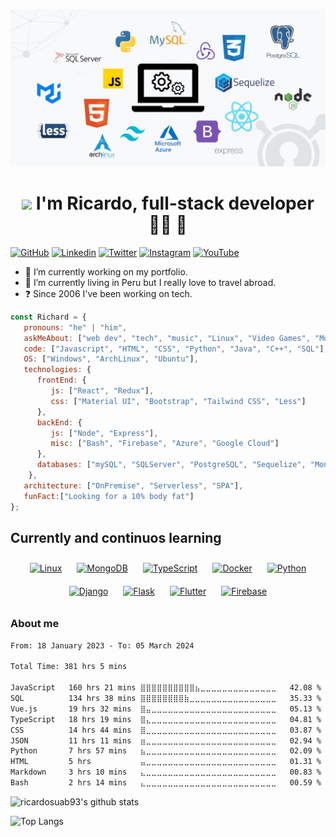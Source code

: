 ![head.jpeg](banner.jpg)

<!-- # Ricardo Suarez  <img src="https://media.tenor.com/flflC6GFzO8AAAAM/sultan-alrefaei-programmer.gif" width="50">  -->
# <div align="center"><img src="https://media.tenor.com/flflC6GFzO8AAAAM/sultan-alrefaei-programmer.gif" width="50"> I'm Ricardo, full-stack developer 👨‍💻 🚀</div>  

[![GitHub](https://img.shields.io/github/followers/ricardosuab93?color=green&logo=Github&logoColor=green&style=flat-square&link=https://github.com/ricardosuab93)](https://github.com/ricardosuab93)
[![Linkedin](https://img.shields.io/badge/-LinkedIn-222222?style=flat-square&logo=Linkedin&logoColor=blue&link=https://www.linkedin.com/in/ricardosuab93/)](https://www.linkedin.com/in/ricardosuab93/)
[![Twitter](https://img.shields.io/badge/twitter-%2300acee.svg?&style=flat-square&logo=twitter&logoColor=white)](https://twitter.com/richiesuarez)
[![Instagram](https://img.shields.io/badge/instagram-%23000000.svg?&style=flat-square&logo=instagram&logoColor=red&color=orange)](https://www.instagram.com/ricardosuab93/)
[![YouTube](https://img.shields.io/badge/youtube-%23EE4831.svg?&style=flat-square&logo=youtube&logoColor=white)](https://www.youtube.com/channel/UCZl42HGcJUVtQq_slMvGonw)


<!-- ## Full Stack Developer -->

  

- 🔭 I’m currently working on my portfolio.
- 🌱 I’m currently living in Peru but I really love to travel abroad.
- ❓ Since 2006 I've been working on tech.

```javascript
const Richard = {
   pronouns: "he" | "him",
   askMeAbout: ["web dev", "tech", "music", "Linux", "Video Games", "Movies"],
   code: ["Javascript", "HTML", "CSS", "Python", "Java", "C++", "SQL"],
   OS: ["Windows", "ArchLinux", "Ubuntu"],
   technologies: {
      frontEnd: {
         js: ["React", "Redux"],
         css: ["Material UI", "Bootstrap", "Tailwind CSS", "Less"]
      },
      backEnd: {
         js: ["Node", "Express"],
         misc: ["Bash", "Firebase", "Azure", "Google Cloud"]
      },
      databases: ["mySQL", "SQLServer", "PostgreSQL", "Sequelize", "MongoDB"],
    },
   architecture: ["OnPremise", "Serverless", "SPA"],
   funFact:["Looking for a 10% body fat"]
};
```
## Currently and continuos learning
<p align="center" >
<a href="https://www.linux.org/" target="_blank"><img style="margin: 10px" src="https://profilinator.rishav.dev/skills-assets/linux-original.svg" alt="Linux" height="50" /></a>  
<a href="https://www.mongodb.com/" target="_blank"><img style="margin: 10px" src="https://profilinator.rishav.dev/skills-assets/mongodb-original-wordmark.svg" alt="MongoDB" height="50" /></a>
<a href="https://www.typescriptlang.org/" target="_blank"><img style="margin: 10px" src="https://profilinator.rishav.dev/skills-assets/typescript-original.svg" alt="TypeScript" height="50" /></a>  
<a href="https://www.docker.com/" target="_blank"><img style="margin: 10px" src="https://profilinator.rishav.dev/skills-assets/docker-original-wordmark.svg" alt="Docker" height="50" /></a>
<a href="https://www.python.org/" target="_blank"><img style="margin: 10px" src="https://profilinator.rishav.dev/skills-assets/python-original.svg" alt="Python" height="50" /></a>  
<a href="https://www.djangoproject.com/" target="_blank"><img style="margin: 10px" src="https://profilinator.rishav.dev/skills-assets/django-original.svg" alt="Django" height="50" /></a>  
<a href="https://flask.palletsprojects.com/" target="_blank"><img style="margin: 10px" src="https://profilinator.rishav.dev/skills-assets/flask.png" alt="Flask" height="50" /></a>  
<a href="https://flutter.dev/" target="_blank"><img style="margin: 10px" src="https://profilinator.rishav.dev/skills-assets/flutterio-icon.svg" alt="Flutter" height="50" /></a>  
<a href="https://firebase.google.com/" target="_blank"><img style="margin: 10px" src="https://profilinator.rishav.dev/skills-assets/firebase.png" alt="Firebase" height="50" /></a>  
</p>


### About me

<!--START_SECTION:waka-->

```txt
From: 18 January 2023 - To: 05 March 2024

Total Time: 381 hrs 5 mins

JavaScript   160 hrs 21 mins ⣿⣿⣿⣿⣿⣿⣿⣿⣿⣿⣦⣀⣀⣀⣀⣀⣀⣀⣀⣀⣀⣀⣀⣀⣀   42.08 %
SQL          134 hrs 38 mins ⣿⣿⣿⣿⣿⣿⣿⣿⣷⣀⣀⣀⣀⣀⣀⣀⣀⣀⣀⣀⣀⣀⣀⣀⣀   35.33 %
Vue.js       19 hrs 32 mins  ⣿⣤⣀⣀⣀⣀⣀⣀⣀⣀⣀⣀⣀⣀⣀⣀⣀⣀⣀⣀⣀⣀⣀⣀⣀   05.13 %
TypeScript   18 hrs 19 mins  ⣿⣄⣀⣀⣀⣀⣀⣀⣀⣀⣀⣀⣀⣀⣀⣀⣀⣀⣀⣀⣀⣀⣀⣀⣀   04.81 %
CSS          14 hrs 44 mins  ⣿⣀⣀⣀⣀⣀⣀⣀⣀⣀⣀⣀⣀⣀⣀⣀⣀⣀⣀⣀⣀⣀⣀⣀⣀   03.87 %
JSON         11 hrs 11 mins  ⣶⣀⣀⣀⣀⣀⣀⣀⣀⣀⣀⣀⣀⣀⣀⣀⣀⣀⣀⣀⣀⣀⣀⣀⣀   02.94 %
Python       7 hrs 57 mins   ⣦⣀⣀⣀⣀⣀⣀⣀⣀⣀⣀⣀⣀⣀⣀⣀⣀⣀⣀⣀⣀⣀⣀⣀⣀   02.09 %
HTML         5 hrs           ⣤⣀⣀⣀⣀⣀⣀⣀⣀⣀⣀⣀⣀⣀⣀⣀⣀⣀⣀⣀⣀⣀⣀⣀⣀   01.31 %
Markdown     3 hrs 10 mins   ⣄⣀⣀⣀⣀⣀⣀⣀⣀⣀⣀⣀⣀⣀⣀⣀⣀⣀⣀⣀⣀⣀⣀⣀⣀   00.83 %
Bash         2 hrs 14 mins   ⣄⣀⣀⣀⣀⣀⣀⣀⣀⣀⣀⣀⣀⣀⣀⣀⣀⣀⣀⣀⣀⣀⣀⣀⣀   00.59 %
```

<!--END_SECTION:waka-->

![ricardosuab93's github stats](https://github-readme-stats-sigma-five.vercel.app/api?username=ricardosuab93&show_icons=true&count_private=true&theme=dracula)


![Top Langs](https://github-readme-stats-sigma-five.vercel.app/api/top-langs/?username=ricardosuab93&layout=compact)




<!---
gu35t2018/gu35t2018 is a ✨ special ✨ repository because its `README.md` (this file) appears on your GitHub profile.
You can click the Preview link to take a look at your changes.
--->
